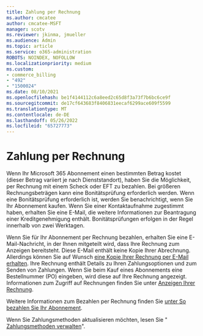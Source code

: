 ```yaml
---
title: Zahlung per Rechnung
ms.author: cmcatee
author: cmcatee-MSFT
manager: scotv
ms.reviewer: jkinma, jmueller
ms.audience: Admin
ms.topic: article
ms.service: o365-administration
ROBOTS: NOINDEX, NOFOLLOW
ms.localizationpriority: medium
ms.custom:
- commerce_billing
- "492"
- "1500024"
ms.date: 08/10/2021
ms.openlocfilehash: be1f4144112c6a8eed2c65d8f3a73f7b6bc6ce9f
ms.sourcegitcommit: de17cf643683f8406831eecaf6299ace609f5599
ms.translationtype: MT
ms.contentlocale: de-DE
ms.lasthandoff: 05/26/2022
ms.locfileid: "65727773"
---
```

# <a name="pay-by-invoice"></a>Zahlung per Rechnung

Wenn Ihr Microsoft 365 Abonnement einen bestimmten Betrag kostet (dieser Betrag variiert je nach Dienststandort), haben Sie die Möglichkeit, per Rechnung mit einem Scheck oder EFT zu bezahlen. Bei größeren Rechnungsbeträgen kann eine Bonitätsprüfung erforderlich werden. Wenn eine Bonitätsprüfung erforderlich ist, werden Sie benachrichtigt, wenn Sie Ihr Abonnement kaufen. Wenn Sie einer Kontaktaufnahme zugestimmt haben, erhalten Sie eine E-Mail, die weitere Informationen zur Beantragung einer Kreditgenehmigung enthält. Bonitätsprüfungen erfolgen in der Regel innerhalb von zwei Werktagen.

Wenn Sie für Ihr Abonnement per Rechnung bezahlen, erhalten Sie eine E-Mail-Nachricht, in der Ihnen mitgeteilt wird, dass Ihre Rechnung zum Anzeigen bereitsteht. Diese E-Mail enthält keine Kopie Ihrer Abrechnung. Allerdings können Sie auf Wunsch [eine Kopie Ihrer Rechnung per E-Mail erhalten](https://docs.microsoft.com/microsoft-365/commerce/billing-and-payments/manage-billing-notifications). Ihre Rechnung enthält Details zu Ihren Zahlungsoptionen und zum Senden von Zahlungen. Wenn Sie beim Kauf eines Abonnements eine Bestellnummer (PO) eingeben, wird diese auf Ihre Rechnung angezeigt. Informationen zum Zugriff auf Rechnungen finden Sie unter [Anzeigen Ihrer Rechnung](https://docs.microsoft.com/microsoft-365/commerce/billing-and-payments/view-your-bill-or-invoice).

Weitere Informationen zum Bezahlen per Rechnung finden Sie [unter So bezahlen Sie Ihr Abonnement](https://docs.microsoft.com/microsoft-365/commerce/billing-and-payments/pay-for-your-subscription).

Wenn Sie Zahlungsmethoden aktualisieren möchten, lesen Sie " [Zahlungsmethoden verwalten](https://docs.microsoft.com/microsoft-365/commerce/billing-and-payments/manage-payment-methods)".
